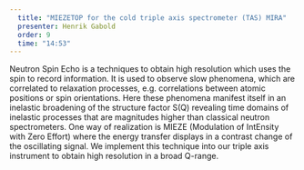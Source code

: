 ```yaml
---
  title: "MIEZETOP for the cold triple axis spectrometer (TAS) MIRA"
  presenter: Henrik Gabold
  order: 9
  time: "14:53"
---
```

Neutron Spin Echo is a techniques to obtain high resolution which uses the spin to record information. It is used to observe slow phenomena, which are correlated to relaxation processes, e.g. correlations between atomic positions or spin orientations. Here these phenomena manifest itself in an inelastic broadening of the structure factor S(Q) revealing time domains of inelastic processes that are magnitudes higher than classical neutron spectrometers. One way of realization is MIEZE (Modulation of IntEnsity with Zero Effort) where the energy transfer displays in a contrast change of the oscillating signal. We implement this technique into our triple axis instrument to obtain high resolution in a broad Q-range.